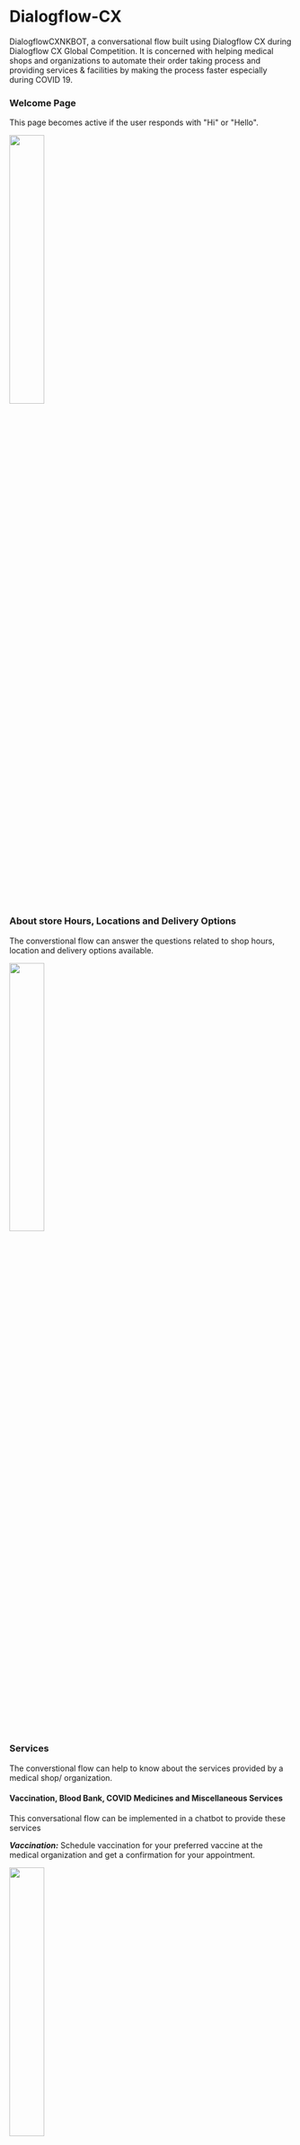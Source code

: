 # Dialogflow-CX
DialogflowCXNKBOT, a conversational flow built using Dialogflow CX during Dialogflow CX Global Competition. It is concerned with helping medical shops and organizations to automate their order taking process and providing services &amp; facilities by making the process faster especially during COVID 19.
### Welcome Page
This page becomes active if the user responds with "Hi" or "Hello".

<img src="Screenshots/Screenshot (768).png" width="35%" />

### About store Hours, Locations and Delivery Options
The converstional flow can answer the questions related to shop hours, location and delivery options available.

<img src="Screenshots/Screenshot (769).png" width="35%" />

### Services 
The converstional flow can help to know about the services provided by a medical shop/ organization.

#### Vaccination, Blood Bank, COVID Medicines and Miscellaneous Services
This conversational flow can be implemented in a chatbot to provide these services

***Vaccination:*** Schedule vaccination for your preferred vaccine at the medical organization and get a confirmation for your appointment.

 <img src="Screenshots/Screenshot (775).png" width="35%" />
 
***Blood Bank:*** It can allow an organization to represent the presence of Blood Bank so that hospitals or medical organizations can get them.

 <img src="Screenshots/Screenshot (770).png" width="35%" />
 
***COVID Medicines:*** Order COVID medicines with their quantity which has to be ordered at your home and get a confirmation of your order.

 <img src="Screenshots/Screenshot (772).png" width="35%" />
 
***Miscellaneous Services:*** If need other medicines or services like Beds, Oxygen Cylinders, Ambulance, etc the user has to enter his/her details including name and contact number to get more details or to avail the services.
<p>
 <img src="Screenshots/Screenshot (773).png" width="35%" />
 <img src="Screenshots/Screenshot (774).png" width="35%" /></p>
 
 ***Thank You***
 
 
 
